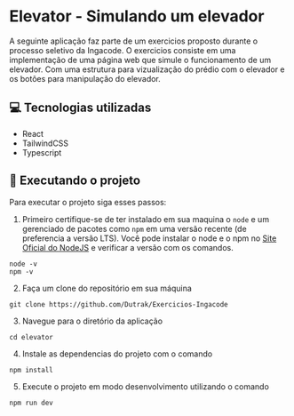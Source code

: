 # Elevator - Simulando um elevador
A seguinte aplicação faz parte de um exercicios proposto durante o processo seletivo da Ingacode. O exercicios consiste em uma implementação de uma página web que simule o funcionamento de um elevador. Com uma estrutura para vizualização do prédio com o elevador e os botões para manipulação do elevador.

## 💻 Tecnologias utilizadas

- React
- TailwindCSS
- Typescript

## 🚀 Executando o projeto

Para executar o projeto siga esses passos:

1. Primeiro certifique-se de ter instalado em sua maquina o `node` e um gerenciado de pacotes como `npm` em uma versão recente (de preferencia a versão LTS). Você pode instalar o node e o npm no [Site Oficial do NodeJS](https://nodejs.org/en/download/package-manager) e verificar a versão com os comandos.
```
node -v
npm -v
```

2. Faça um clone do repositório em sua máquina
```
git clone https://github.com/Dutrak/Exercicios-Ingacode
```

3. Navegue para o diretório da aplicação
```
cd elevator
```

4. Instale as dependencias do projeto com o comando
```
npm install
```

5. Execute o projeto em modo desenvolvimento utilizando o comando
```
npm run dev
```
